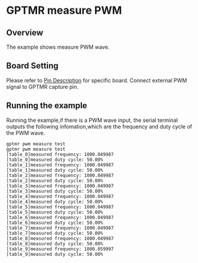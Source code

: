 # GPTMR measure PWM

## Overview

The example shows measure PWM wave.

## Board Setting

Please refer to [Pin Description](lab_board_resource) for specific board.
Connect external PWM signal to GPTMR capture pin.


## Running the example

Running the example,if there is a PWM wave input, the serial terminal outputs the following infomation,which are the frequency and duty cycle of the PWM wave.
```console
gptmr pwm measure test
gptmr pwm measure test
[table_0]measured frequency: 1000.049987
[table_0]measured duty cycle: 50.00%
[table_1]measured frequency: 1000.049987
[table_1]measured duty cycle: 50.00%
[table_2]measured frequency: 1000.049987
[table_2]measured duty cycle: 50.00%
[table_3]measured frequency: 1000.049987
[table_3]measured duty cycle: 50.00%
[table_4]measured frequency: 1000.049987
[table_4]measured duty cycle: 50.00%
[table_5]measured frequency: 1000.049987
[table_5]measured duty cycle: 50.00%
[table_6]measured frequency: 1000.049987
[table_6]measured duty cycle: 50.00%
[table_7]measured frequency: 1000.049987
[table_7]measured duty cycle: 50.00%
[table_8]measured frequency: 1000.049987
[table_8]measured duty cycle: 50.00%
[table_9]measured frequency: 1000.059997
[table_9]measured duty cycle: 50.00%
```
